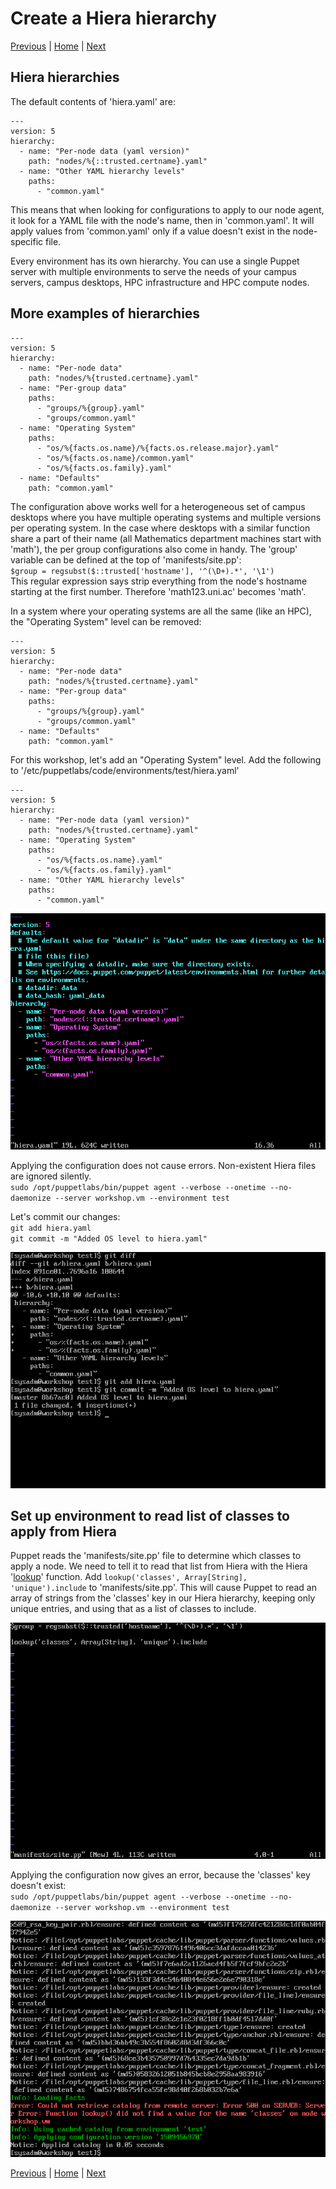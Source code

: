 # Create a Hiera hierarchy

[Previous](create-environment.md) \| [Home](index.md) \| [Next](forge.md)

## Hiera hierarchies

The default contents of 'hiera.yaml' are:
```
---
version: 5
hierarchy:
  - name: "Per-node data (yaml version)"
    path: "nodes/%{::trusted.certname}.yaml"
  - name: "Other YAML hierarchy levels"
    paths:
      - "common.yaml"
```

This means that when looking for configurations to apply to our node agent, it look for a YAML file with the node's name, then in 'common.yaml'. It will apply values from 'common.yaml' only if a value doesn't exist in the node-specific file.

Every environment has its own hierarchy. You can use a single Puppet server with multiple environments to serve the needs of your campus servers, campus desktops, HPC infrastructure and HPC compute nodes.

## More examples of hierarchies

```
---
version: 5
hierarchy:
  - name: "Per-node data"
    path: "nodes/%{trusted.certname}.yaml"
  - name: "Per-group data"
    paths:
      - "groups/%{group}.yaml"
      - "groups/common.yaml"
  - name: "Operating System"
    paths:
      - "os/%{facts.os.name}/%{facts.os.release.major}.yaml"
      - "os/%{facts.os.name}/common.yaml"
      - "os/%{facts.os.family}.yaml"
  - name: "Defaults"
    path: "common.yaml"
```

The configuration above works well for a heterogeneous set of campus desktops where you have multiple operating systems and multiple versions per operating system. In the case where desktops with a similar function share a part of their name (all Mathematics department machines start with 'math'), the per group configurations also come in handy. The 'group' variable can be defined at the top of 'manifests/site.pp':  
   `$group = regsubst($::trusted['hostname'], '^(\D+).*', '\1')`  
   This regular expression says strip everything from the node's hostname starting at the first number. Therefore 'math123.uni.ac' becomes 'math'.

In a system where your operating systems are all the same (like an HPC), the "Operating System" level can be removed:  
```
---
version: 5
hierarchy:
  - name: "Per-node data"
    path: "nodes/%{trusted.certname}.yaml"
  - name: "Per-group data"
    paths:
      - "groups/%{group}.yaml"
      - "groups/common.yaml"
  - name: "Defaults"
    path: "common.yaml"
```

For this workshop, let's add an "Operating System" level. Add the following to '/etc/puppetlabs/code/environments/test/hiera.yaml'  
```
---
version: 5
hierarchy:
  - name: "Per-node data (yaml version)"
    path: "nodes/%{trusted.certname}.yaml"
  - name: "Operating System"
    paths:
      - "os/%{facts.os.name}.yaml"
      - "os/%{facts.os.family}.yaml"
  - name: "Other YAML hierarchy levels"
    paths:
      - "common.yaml"
```

![](images/create-hierarchy-1.png)

Applying the configuration does not cause errors. Non-existent Hiera files are ignored silently.  
`sudo /opt/puppetlabs/bin/puppet agent --verbose --onetime --no-daemonize --server workshop.vm --environment test`

Let's commit our changes:  
   `git add hiera.yaml`  
   `git commit -m "Added OS level to hiera.yaml"`

![](images/create-hierarchy-2.png)


## Set up environment to read list of classes to apply from Hiera

Puppet reads the 'manifests/site.pp' file to determine which classes to apply a node. We need to tell it to read that list from Hiera with the Hiera '[lookup](https://puppet.com/docs/puppet/5.3/hiera_use_function.html#examples)' function. Add `lookup('classes', Array[String], 'unique').include` to 'manifests/site.pp'. This will cause Puppet to read an array of strings from the 'classes' key in our Hiera hierarchy, keeping only unique entries, and using that as a list of classes to include.

![](images/create-hierarchy-3.png)

Applying the configuration now gives an error, because the 'classes' key doesn't exist:  
`sudo /opt/puppetlabs/bin/puppet agent --verbose --onetime --no-daemonize --server workshop.vm --environment test`

![](images/create-hierarchy-4.png)



[Previous](create-environment.md) \| [Home](index.md) \| [Next](forge.md)
